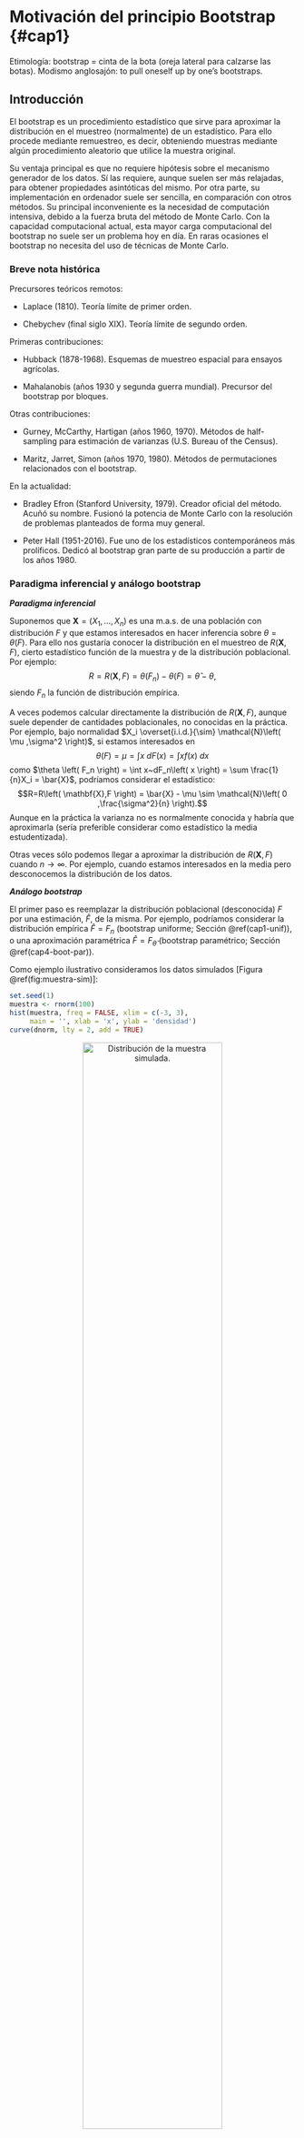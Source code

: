 # Motivación del principio Bootstrap  {#cap1}




Etimología: bootstrap = cinta de la bota (oreja lateral para calzarse
las botas). Modismo anglosajón: to pull oneself up by one’s bootstraps.


## Introducción

El bootstrap es un procedimiento estadístico que sirve para aproximar la
distribución en el muestreo (normalmente) de un estadístico. Para ello
procede mediante remuestreo, es decir, obteniendo muestras mediante
algún procedimiento aleatorio que utilice la muestra original.

Su ventaja principal es que no requiere hipótesis sobre el mecanismo
generador de los datos. Sí las requiere, aunque suelen ser más
relajadas, para obtener propiedades asintóticas del mismo. Por otra
parte, su implementación en ordenador suele ser sencilla, en comparación
con otros métodos. Su principal inconveniente es la necesidad de
computación intensiva, debido a la fuerza bruta del método de Monte
Carlo. Con la capacidad computacional actual, esta mayor carga
computacional del bootstrap no suele ser un problema hoy en día. En
raras ocasiones el bootstrap no necesita del uso de técnicas de Monte
Carlo.

### Breve nota histórica

Precursores teóricos remotos:

-   Laplace (1810). Teoría límite de primer orden.

-   Chebychev (final siglo XIX). Teoría límite de segundo orden.

Primeras contribuciones:

-   Hubback (1878-1968). Esquemas de muestreo espacial para ensayos
    agrícolas.

-   Mahalanobis (años 1930 y segunda guerra mundial). Precursor del
    bootstrap por bloques.

Otras contribuciones:

-   Gurney, McCarthy, Hartigan (años 1960, 1970). Métodos de
    half-sampling para estimación de varianzas (U.S. Bureau of the
    Census).

-   Maritz, Jarret, Simon (años 1970, 1980). Métodos de permutaciones
    relacionados con el bootstrap.

En la actualidad:

-   Bradley Efron (Stanford University, 1979). Creador oficial del
    método. Acuñó su nombre. Fusionó la potencia de Monte Carlo con la
    resolución de problemas planteados de forma muy general.

-   Peter Hall (1951-2016). Fue uno de los estadísticos contemporáneos
    más prolíficos. Dedicó al bootstrap gran parte de su producción a
    partir de los años 1980.

### Paradigma inferencial y análogo bootstrap

***Paradigma inferencial***

Suponemos que $\mathbf{X}=\left( X_1,\ldots ,X_n \right)$ es una m.a.s. 
de una población con distribución $F$ y que 
estamos interesados en hacer inferencia sobre $\theta =\theta \left(F \right)$.
Para ello nos gustaría conocer la distribución en el muestreo de
$R\left( \mathbf{X},F \right)$, cierto estadístico función
de la muestra y de la distribución poblacional.
Por ejemplo: 
$$R=R\left( \mathbf{X},F \right) =\theta \left( F_n \right) 
-\theta \left( F \right) = \hat \theta - \theta,$$
siendo $F_n$ la función de distribución empírica.

A veces podemos calcular directamente la distribución de $R\left( \mathbf{X},F \right)$, 
aunque suele depender de cantidades poblacionales, 
no conocidas en la práctica.
Por ejemplo, bajo normalidad $X_i \overset{i.i.d.}{\sim} 
\mathcal{N}\left( \mu ,\sigma^2 \right)$, si estamos interesados en 
$$\theta \left( F \right) =\mu =\int x~dF\left( x \right) =\int xf\left( x \right) ~dx$$
como $\theta \left( F_n \right) = \int x~dF_n\left( x \right) = 
\sum \frac{1}{n}X_i = \bar{X}$, podríamos considerar el estadístico:
$$R=R\left( \mathbf{X},F \right) = \bar{X} - \mu \sim \mathcal{N}\left( 0 ,\frac{\sigma^2}{n} \right).$$
Aunque en la práctica la varianza no es normalmente conocida y habría que aproximarla
(sería preferible considerar como estadístico la media estudentizada).


Otras veces sólo podemos llegar a aproximar la distribución de 
$R\left( \mathbf{X},F \right)$ cuando $n \rightarrow \infty$.
Por ejemplo, cuando estamos interesados en la media pero desconocemos la 
distribución de los datos.

***Análogo bootstrap***

El primer paso es reemplazar la distribución poblacional (desconocida) $F$ por una
estimación, $\hat{F}$, de la misma. Por ejemplo, podríamos considerar la
distribución empírica $\hat{F}=F_n$ (bootstrap uniforme; Sección \@ref(cap1-unif)), 
o una aproximación paramétrica $\hat{F}=F_{\hat \theta}$ (bootstrap paramétrico; Sección \@ref(cap4-boot-par)).

Como ejemplo ilustrativo consideramos los datos simulados [Figura \@ref(fig:muestra-sim)]:

```r
set.seed(1)
muestra <- rnorm(100)
hist(muestra, freq = FALSE, xlim = c(-3, 3),
     main = '', xlab = 'x', ylab = 'densidad')
curve(dnorm, lty = 2, add = TRUE)
```

<div class="figure" style="text-align: center">
<img src="01-intro_files/figure-html/muestra-sim-1.png" alt="Distribución de la muestra simulada." width="70%" />
<p class="caption">(\#fig:muestra-sim)Distribución de la muestra simulada.</p>
</div>
Como aproximación de la distribución poblacional, desconocida en la práctica,
siempre podemos considerar la distribución empírica 
(o una versión suavizada: bootstrap suavizado; Sección \@ref(cap4-boot-suav)). 
Alternativamente podríamos asumir un modelo paramétrico y estimar los parámetros a partir de la muestra [Figura \@ref(fig:muestra-sim-aprox)].

```r
# Distribución bootstrap uniforme
curve(ecdf(muestra)(x), xlim = c(-3, 3), ylab = "F(x)", type = "s")
# Distribución bootstrap paramétrico (asumiendo normalidad)
curve(pnorm(x, mean(muestra), sd(muestra)), lty = 2, add = TRUE)
# Distribución teórica
curve(pnorm, lty = 3, add = TRUE)
legend("bottomright", legend = c("Empírica", "Aprox. paramétrica", "Teórica"), lty = 1:3)
```

<div class="figure" style="text-align: center">
<img src="01-intro_files/figure-html/muestra-sim-aprox-1.png" alt="Distribución teórica de la muestra simulada y distintas aproximaciones." width="70%" />
<p class="caption">(\#fig:muestra-sim-aprox)Distribución teórica de la muestra simulada y distintas aproximaciones.</p>
</div>


A partir de la aproximación $\hat{F}$ podríamos generar, condicionalmente a la muestra observada, 
remuestras 
$$\mathbf{X}^{\ast}=\left( X_1^{\ast},\ldots ,X_n^{\ast} \right)$$ 
con distribución $X_i^{\ast} \sim \hat{F}$, que demoninaremos remuestras bootstrap.
Por lo que podemos hablar de la distribución en el remuestreo de 
$$R^{\ast}=R\left( \mathbf{X}^{\ast},\hat{F} \right),$$ 
llamada distribución bootstrap.

La idea original (Efron, 1979) es que la distribución
de $\hat{\theta}_{b}^{\ast }$ en torno a $\hat{\theta}$ aproxima la
distribución de $\hat{\theta}$ en torno a $\theta$. 
Por tanto se pretende aproximar la distribución en el muestreo de $R$ por la
distribución bootstrap de $R^{\ast}$. 

En raras ocasiones la distribución bootstrap de $R^{\ast}$ es
calculable directamente, pero siempre suele poder aproximarse por
Monte Carlo.

<!-- 
Selección del estadístico
Interesaría un estadístico pivotal
Bootstrap percentil
Bootstrap básico o natural
Boostrap estudentizado
-->

### Implementación en la práctica {#cap1-implementacion}

En el caso i.i.d., si empleamos como aproximación la distribución empírica $\hat{F}=F_n$,
la generación de las muestras bootstrap puede hacerse mediante remuestreo 
(manteniendo el tamaño muestral). Habría que simular una muestra de tamaño $n$ 
de una variable aleatoria discreta que toma los valores
$X_1,\ldots ,X_n$ todos ellos con probabilidad $\frac{1}{n}$:

* Para cada $i=1,\ldots, n$,
  $P^{\ast}\left( X_i^{\ast}=X_j \right) =
  \frac{1}{n}$, $j=1,\ldots ,n$.

Existen multitud de algoritmos para simular variables discretas, pero en
este caso de equiprobabilidad hay un procedimiento muy eficiente (método
de la transformación cuantil con búsqueda directa) que se reduce a
simular un número aleatorio $U$, con distribución $\mathcal{U}\left( 0,1 \right)$,
y hacer $X^{\ast}=X_{\left\lfloor nU\right\rfloor +1}$, donde $\left\lfloor x\right\rfloor$
representa la parte entera de $x$, es decir, el mayor número entero que
sea menor o igual que $x$. 
Empleando ese método, el procedimiento para generar la muestra bootstrap sería:

* Para cada $i=1,\ldots ,n$ 
  generar $U_i\sim \mathcal{U}\left( 0,1 \right)$ y
  hacer $X_i^{\ast}=X_{\left\lfloor nU_i\right\rfloor +1}$.
  

```r
set.seed(1)
n <- length(muestra)
u <- runif(n)
muestra_boot <- muestra[floor(n*u) + 1]
head(muestra_boot)
```

```
## [1] -0.1557955 -0.0593134 -1.0441346 -0.5425200  0.9189774  0.2670988
```


En `R` es recomendable^[De esta forma se evitan posibles problemas numéricos 
al emplear el método de la transformación cuantil cuando $n$ es extremadamente grande
(e.g. <https://stat.ethz.ch/pipermail/r-devel/2018-September/076817.html>).] 
emplear la función `sample` para generar muestras aleatorias con reemplazamiento 
del conjunto de datos original:

```r
muestra_boot <- sample(muestra, replace = TRUE)
head(muestra_boot)
```

```
## [1]  0.18879230 -0.41499456 -1.47075238 -0.47340064  0.02800216  0.78213630
```

En el caso multidimensional, cuando trabajamos con un conjunto de datos
con múltiples variables, 
podríamos emplear un procedimiento análogo, a partir de remuestras del
vector de índices. Por ejemplo:

```r
data(iris)
str(iris)
```

```
## 'data.frame':	150 obs. of  5 variables:
##  $ Sepal.Length: num  5.1 4.9 4.7 4.6 5 5.4 4.6 5 4.4 4.9 ...
##  $ Sepal.Width : num  3.5 3 3.2 3.1 3.6 3.9 3.4 3.4 2.9 3.1 ...
##  $ Petal.Length: num  1.4 1.4 1.3 1.5 1.4 1.7 1.4 1.5 1.4 1.5 ...
##  $ Petal.Width : num  0.2 0.2 0.2 0.2 0.2 0.4 0.3 0.2 0.2 0.1 ...
##  $ Species     : Factor w/ 3 levels "setosa","versicolor",..: 1 1 1 1 1 1 1 1 1 1 ...
```

```r
n <- nrow(iris)
# i_boot <- floor(n*runif(n)) + 1
# i_boot <- sample.int(n, replace = TRUE)
i_boot <- sample(n, replace = TRUE)
data_boot <- iris[i_boot, ]
str(data_boot)
```

```
## 'data.frame':	150 obs. of  5 variables:
##  $ Sepal.Length: num  5 5.2 6.7 5 5.2 6.7 5.4 5.1 4.4 7.3 ...
##  $ Sepal.Width : num  3.5 4.1 3 3.5 3.5 3 3 3.8 3 2.9 ...
##  $ Petal.Length: num  1.3 1.5 5 1.3 1.5 5 4.5 1.5 1.3 6.3 ...
##  $ Petal.Width : num  0.3 0.1 1.7 0.3 0.2 1.7 1.5 0.3 0.2 1.8 ...
##  $ Species     : Factor w/ 3 levels "setosa","versicolor",..: 1 1 2 1 1 2 2 1 1 3 ...
```

Esta forma de proceder es la que emplea por defecto el paquete `boot` que 
describiremos más adelante (Sección \@ref(cap1-pkgboot)).

\BeginKnitrBlock{example}\iffalse{-91-73-110-102-101-114-101-110-99-105-97-32-115-111-98-114-101-32-108-97-32-109-101-100-105-97-32-99-111-110-32-118-97-114-105-97-110-122-97-32-99-111-110-111-99-105-100-97-93-}\fi{}<div class="example"><span class="example" id="exm:media-dt-conocida"><strong>(\#exm:media-dt-conocida)  \iffalse (Inferencia sobre la media con varianza conocida) \fi{} </strong></span>
<br> \vspace{0.5cm}

Hemos observado 15 tiempos de vida de microorganismos: 
0.143, 0.182, 0.256, 0.260, 0.270, 0.437, 0.509, 
0.611, 0.712, 1.04, 1.09, 1.15, 1.46, 1.88, 2.08.
A partir de los cuales queremos 
obtener una estimación por intervalo de confianza de su vida media,
suponiendo que la desviación típica es conocida e igual a 0.6
(en el Capítulo \@ref(cap5) se tratará con más detalle la construcción de intervalos de confianza).</div>\EndKnitrBlock{example}

```r
muestra <- c(0.143, 0.182, 0.256, 0.26, 0.27, 0.437, 0.509, 
    0.611, 0.712, 1.04, 1.09, 1.15, 1.46, 1.88, 2.08)
sigma <- 0.6
summary(muestra)
```

```
##    Min. 1st Qu.  Median    Mean 3rd Qu.    Max. 
##  0.1430  0.2650  0.6110  0.8053  1.1200  2.0800
```

```r
sd(muestra)
```

```
## [1] 0.6237042
```

```r
hist(muestra)
rug(muestra)
```

<div class="figure" style="text-align: center">
<img src="01-intro_files/figure-html/microorganismos-1.png" alt="Distribución del tiempo de vida de microorganismos." width="70%" />
<p class="caption">(\#fig:microorganismos)Distribución del tiempo de vida de microorganismos.</p>
</div>


***Contexto clásico***

Suponemos que los datos $\mathbf{X}=\left( X_1,\ldots ,X_n \right)$ son una m.a.s. 
de una población con distribución $F$, con $\mu$ desconocida y $\sigma$ conocida,
y que estamos interesados en hacer inferencia sobre:
$$\theta \left( F \right) =\mu =\int x~dF\left( x \right)$$
Para ello, un estadístico adecuado para este caso es:
$$R=R\left( \mathbf{X},F \right) =\sqrt{n}\frac{\bar{X}-\mu }{\sigma},$$
con $\theta \left( F_n \right) =\int x~dF_n\left( x \right) = \bar{X}$.

Bajo normalidad $\left( X\sim \mathcal{N}\left( \mu ,\sigma^2 \right) \right)$,
$R\sim N\left( 0,1 \right)$. Si $F$ no es normal, tan sólo sabemos que,
bajo ciertas condiciones,
$R\overset{d}{\rightarrow }\mathcal{N}\left( 0, 1 \right)$.

A partir de esta última aproximación, se obtiene el intervalo de
confianza asintótico (de nivel $1-\alpha$) para la media $\mu$:
$$\hat{IC}_{1-\alpha}\left(  \mu\right)  = 
\left(  \overline{X}-z_{1-\alpha/2}\dfrac{\sigma}{\sqrt{n}},\ \overline{X} 
+ z_{1-\alpha/2}\dfrac{\sigma}{\sqrt{n}} \right).$$


```r
alfa <- 0.05
x_barra <- mean(muestra)
z <- qnorm(1 - alfa/2)
ic_inf <- x_barra - z*sigma/sqrt(n)
ic_sup <- x_barra + z*sigma/sqrt(n)
IC <- c(ic_inf, ic_sup)
IC
```

```
## [1] 0.7093151 0.9013516
```

***Contexto bootstrap*** 

Consideramos la función de distribución empírica $\hat{F}=F_n$
como aproximación de la distribución poblacional (bootstrap uniforme).
Para aproximar la distribución bootstrap del estadístico por Monte Carlo,
se generan $B=1000$ muestras bootstrap 
$\mathbf{X}^{\ast (b)}=\left( X_1^{\ast (b)},\ldots ,X_n^{\ast (b)} \right)$
de forma que 
$P^{\ast (b)}\left( X_i^{\ast}=X_j \right) =
\frac{1}{n}$, $j=1,\ldots ,n$, para $i=1,\ldots, n$ y $b=1,\ldots, B$.
A partir de las cuales se obtienen las $B$ réplicas bootstrap del estadístico:
$$R^{\ast (b)}=R\left( \mathbf{X}^{\ast (b)},\hat{F} \right) =\sqrt{n}\frac{
\bar{X}^{\ast  (b)}-\bar{X}}{\sigma }, \ b=1,\ldots, B, $$
con $\bar{X}^{\ast (b)} = \frac{1}{n}\sum X_i^{\ast (b)}$.


```r
set.seed(1)
B <- 1000
estadistico_boot <- numeric(B)
for (k in 1:B) {
    remuestra <- sample(muestra, n, replace = TRUE)
    x_barra_boot <- mean(remuestra)
    estadistico_boot[k] <- sqrt(n) * (x_barra_boot - x_barra)/sigma
}
```

Las características de interés de la distribución en el muestreo de $R$ 
se aproximan por las correspondientes de la distribución bootstrap de $R^{\ast}$.
En este caso nos interesa aproximar los puntos críticos $x_{\alpha /2}$ y
$x_{1-\alpha /2}$, tales que:
$$P\left( x_{\alpha /2} < R < x_{1-\alpha /2} \right) = 1-\alpha.$$
Para lo que podemos emplear los cuantiles muestrales^[
Se podrían considerar distintos estimadores del cuantil $x_{\alpha}$ 
(ver p.e. la ayuda de la función `quantile()`).
Si empleamos directamente la distribución empírica, el cuantil se 
correspondería con la observación ordenada en la posición $B \alpha$ 
(se suele hacer una interpolación lineal si este valor no es entero), 
lo que equivale a emplear la función `quantile()` de `R` con el parámetro 
`type = 1`. Esta función considera por defecto la posición 
$1 + (B - 1) \alpha$ (`type = 7`).
En el libro de Davison y Hinkley (1997), y en el paquete `boot`, se emplea $(B + 1) \alpha$ (equivalente a `type = 6`; lo que justifica que
consideren habitualmente 99, 199 ó 999 réplicas bootstrap).]:



```r
# Empleando la distribución empírica del estadístico bootstrap: 
estadistico_boot_ordenado <- sort(estadistico_boot)
indice_inf <- floor(B * alfa/2)
indice_sup <- floor(B * (1 - alfa/2))
pto_crit <- estadistico_boot_ordenado[c(indice_inf, indice_sup)]
# Empleando la función `quantile`:
# pto_crit <- quantile(estadistico_boot, c(alfa/2, 1 - alfa/2), type = 1)
pto_crit <- quantile(estadistico_boot, c(alfa/2, 1 - alfa/2))
pto_crit
```

```
##      2.5%     97.5% 
## -1.851858  1.873377
```
A partir de los cuales obtenemos la correspondiente estimación por IC
boostrap:
$$\hat{IC}^{boot}_{1-\alpha}\left(  \mu\right)  = 
\left(  \overline{X}-x_{1-\alpha/2}\dfrac{\sigma}{\sqrt{n}},\ \overline{X} 
- x_{\alpha/2}\dfrac{\sigma}{\sqrt{n}} \right).$$


```r
# Construcción del IC
ic_inf_boot <- x_barra - pto_crit[2] * sigma/sqrt(n)
ic_sup_boot <- x_barra - pto_crit[1] * sigma/sqrt(n)
IC_boot <- c(ic_inf_boot, ic_sup_boot)
names(IC_boot) <- paste0(100*c(alfa/2, 1-alfa/2), "%") # rev(names(IC_boot))
IC_boot
```

```
##      2.5%     97.5% 
## 0.7135570 0.8960555
```
Nótese que este intervalo de confianza no está centrado en la media,
al contrario que el obtenido con la aproximación tradicional.
Aunque en este caso no se observan grandes diferencias ya que 
la distribución bootstrap obtenida es muy similar a la aproximación normal
(ver Figura \@ref(fig:estad-boot)).


```r
hist(estadistico_boot, freq = FALSE)
lines(density(estadistico_boot))
abline(v = pto_crit)
curve(dnorm, lty = 2, add = TRUE)
abline(v = c(-z, z), lty = 2)
```

<div class="figure" style="text-align: center">
<img src="01-intro_files/figure-html/estad-boot-1.png" alt="Distribución del estadístico boostrap y aproximaciones de los cuantiles. Con línea discontinua se muestra la distribución normal asintótica." width="70%" />
<p class="caption">(\#fig:estad-boot)Distribución del estadístico boostrap y aproximaciones de los cuantiles. Con línea discontinua se muestra la distribución normal asintótica.</p>
</div>


## El Bootstrap uniforme {#cap1-unif}

Como ya se comentó anteriormente el bootstrap uniforme es aquel en el que
se reemplaza la distribución poblacional (desconocida) por la distribución
empírica:
$$F_n\left( x \right) =\frac{1}{n}\sum_{i=1}^{n}\mathbf{1}\left\{ X_i\leq x\right\}.$$

Es decir $\hat{F}=F_n$ y, por lo tanto,
$R^{\ast}=R\left( \mathbf{X}^{\ast},F_n \right)$. 

Conviene recordar algunas propiedades de la distribución empírica:
$$\begin{aligned}
nF_n\left( x \right) &= \sum_{i=1}^{n}\mathbf{1}\left\{ X_i\leq x\right\}
\sim \mathcal{B}\left( n,F\left( x \right) \right), \\
E\left( nF_n\left( x \right) \right) &= nF\left( x \right) \implies E\left(
F_n\left( x \right) \right) =F\left( x \right), \\
Var\left( nF_n\left( x \right) \right) &=  nF\left( x \right) \left(
1-F\left( x \right) \right) \\
&\implies  Var\left( F_n\left( x \right) \right) =\frac{F\left( x \right) \left( 1-F\left( x \right) \right)}{n}
\end{aligned}$$

Así pues, en este caso el algoritmo bootstrap uniforme (también llamado
bootstrap naïve) es el siguiente:

1. Para cada $i=1,\ldots ,n$ arrojar $X_i^{\ast}$ a partir de
$F_n$, es decir
$P^{\ast}\left( X_i^{\ast}=X_j \right) =\frac{1}{n}$, $j=1,\ldots
,n$

2. Obtener $\mathbf{X}^{\ast}=\left( X_1^{\ast},\ldots
,X_n^{\ast} \right)$

3. Calcular $R^{\ast}=R\left( \mathbf{X}^{\ast},F_n \right)$

Como veremos más adelante, a veces (muy poco frecuentemente) es posible
calcular exactamente la distribución bootstrap de $R^{\ast}$. Cuando
eso no es posible, esa distribución es fácilmente aproximable por Monte
Carlo, arrojando una gran cantidad, $B$, de réplicas de $R^{\ast}$. En
ese caso, el algoritmo se convierte en:

1. Para cada $i=1,\ldots ,n$ arrojar $X_i^{\ast}$ a partir de $F_n$

2. Obtener $\mathbf{X}^{\ast}=\left( X_1^{\ast},\ldots
,X_n^{\ast} \right)$

3. Calcular $R^{\ast}=R\left( \mathbf{X}^{\ast},F_n \right)$

4. Repetir $B$ veces los pasos 1-3 para obtener las réplicas bootstrap
$R^{\ast (1)}, \ldots, R^{\ast (B)}$

5. Utilizar esas réplicas bootstrap para aproximar la distribución en el
muestreo de $R$


### Ejemplos

\BeginKnitrBlock{example}\iffalse{-91-73-110-102-101-114-101-110-99-105-97-32-115-111-98-114-101-32-108-97-32-109-101-100-105-97-32-99-111-110-32-118-97-114-105-97-110-122-97-32-99-111-110-111-99-105-100-97-44-32-99-111-110-116-105-110-117-97-99-105-243-110-93-}\fi{}<div class="example"><span class="example" id="exm:media-dt-conocida-perturbando"><strong>(\#exm:media-dt-conocida-perturbando)  \iffalse (Inferencia sobre la media con varianza conocida, continuación) \fi{} </strong></span></div>\EndKnitrBlock{example}

En el Ejemplo \@ref(exm:media-dt-conocida) anteriormente visto de inferencia para la media con
varianza conocida, el algoritmo bootstrap (basado en Monte Carlo) para
aproximar la distribución en el muestreo de $R$ empleado fue:

1. Para cada $i=1,\ldots ,n$ arrojar $U_i\sim \mathcal{U}\left( 0,1 \right)$ y
hacer $X_i^{\ast}=X_{\left\lfloor nU_i\right\rfloor +1}$

2. Obtener $\bar{X}^{\ast}=\frac{1}{n}\sum X_i^{\ast}$

3. Calcular
$R^{\ast}=\sqrt{n}\frac{\bar{X}^{\ast}-\bar{X}}{
\sigma }$

4. Repetir $B$ veces los pasos 1-3 para obtener las réplicas bootstrap
$R^{\ast (1)}, \ldots, R^{\ast (B)}$

5. Aproximar la distribución en el muestreo de $R$ mediante la empírica
de $R^{\ast (1)}, \ldots, R^{\ast (B)}$

Como curiosidad podemos calcular la esperanza y la varianza de $R$ y la
esperanza y varianza bootstrap de $R^{\ast}$. Para $R$ tenemos:
$$\begin{aligned}
E\left( R \right) &=\sqrt{n}\frac{E\left( \bar{X} \right) -\mu }{\sigma }
=0, \\
Var\left( R \right) &=n\frac{Var\left( \bar{X} \right)}{\sigma^2}=n
\frac{\frac{1}{n}\sigma^2}{\sigma^2}=1.
\end{aligned}$$

Para calcular esos mismos momentos de $R^{\ast}$, resultará útil
obtener previamente la esperanza y varianza bootstrap de
$\bar{X}^{\ast}$:
$$\begin{aligned}
E^{\ast}\left( \bar{X}^{\ast} \right) &= \frac{1}{n}
\sum_{i=1}^{n}E^{\ast}\left( X_i^{\ast} \right) =\frac{1}{n}
\sum_{i=1}^{n}E^{\ast}\left( X_1^{\ast} \right) =E^{\ast}\left(
X_1^{\ast} \right) =\bar{X}, \\
Var^{\ast}\left( \bar{X}^{\ast} \right) &= \frac{1}{n^2}
\sum_{i=1}^{n}Var^{\ast}\left( X_i^{\ast} \right) =\frac{1}{n^2}
\sum_{i=1}^{n}Var^{\ast}\left( X_1^{\ast} \right) =\frac{1}{n}Var^{\ast
}\left( X_1^{\ast} \right) =\frac{S_n^2}{n},
\end{aligned}$$
ya que
$$\begin{aligned}
E^{\ast}\left( X_1^{\ast} \right) &= \sum_{j=1}^{n}X_jP^{\ast}\left(
X_1^{\ast}=X_j \right) =\sum_{j=1}^{n}\frac{1}{n}X_j=\bar{X}, \\
Var^{\ast}\left( X_1^{\ast} \right) &= E^{\ast}\left( X_1^{\ast
2} \right) -\left[ E^{\ast}\left( X_1^{\ast} \right) \right]
^2=\sum_{j=1}^{n}X_j^2P^{\ast}\left( X_1^{\ast}=X_j \right) -\bar{X}
^2 \\
&= \frac{1}{n}\sum_{j=1}^{n}X_j^2-\bar{X}^2=\frac{1}{n}
\sum_{j=1}^{n}\left( X_j-\bar{X} \right)^2=S_n^2
\end{aligned}$$

Así pues, la esperanza y la varianza bootstrap de $R^{\ast}$
resultan:
$$\begin{aligned}
E^{\ast}\left( R^{\ast} \right) &= \sqrt{n}\frac{E^{\ast}\left( \bar{X}^{\ast} \right) -\bar{X}}{\sigma }=0, \\
Var^{\ast}\left( R^{\ast} \right) &= n\frac{Var^{\ast}\left( \bar{X}^{\ast} \right)}{\sigma^2}=n\frac{\frac{1}{n}S_n^2}{\sigma^2}=
\frac{S_n^2}{\sigma^2}.
\end{aligned}$$

Es curioso observar que la esperanza de $R$ y la esperanza bootstrap de
$R^{\ast}$ coinciden (son ambas cero), pero no ocurre lo mismo con sus
varianzas: la de $R$ es $1$ y la varianza bootstrap de $R^{\ast}$ es
$S_n^2/\sigma^2$, que, aunque tiende a $1$ (en probabilidad o de
forma casi segura, bajo las condiciones adecuadas) cuando $n\rightarrow
\infty$, no es igual a $1$. Eso nos lleva a intuir que el método de
remuestreo bootstrap propuesto quizá podría modificarse ligeramente para
que imitase exactamente al caso no bootstrap también en la varianza.
Puede comprobarse que eso se consigue remuestreando $X^{\ast}$ de la
distribución empírica de la muestra modificada: 
$\left( \tilde{X}_1,\ldots ,\tilde{X}_n \right)$, siendo
$$\tilde{X}_i=\bar{X}+\frac{\sigma }{S_n}\left( X_i-\bar{X}
 \right) \text{, }i=1,\ldots ,n.$$

Efectivamente, bajo ese nuevo remuestreo, se tiene 
$$\begin{aligned}
E^{\ast}\left( \bar{X}^{\ast} \right) &= E^{\ast}\left( X_1^{\ast
} \right) =\overline{\tilde{X}}=\frac{1}{n}\sum_{i=1}^{n}\left[ \bar{X}+
\frac{\sigma }{S_n}\left( X_i-\bar{X} \right) \right] \\
&= \bar{X}+\frac{1}{n}\frac{\sigma }{S_n}\sum_{i=1}^{n}\left( X_i-
\bar{X} \right) =\bar{X}, \\
Var^{\ast}\left( \bar{X}^{\ast} \right) &= \frac{1}{n}Var^{\ast
}\left( X_1^{\ast} \right) =\frac{\sigma^2}{n},
\end{aligned}$$
ya que
$$\begin{aligned}
Var^{\ast}\left( X_1^{\ast} \right) &= E^{\ast}\left( X_1^{\ast
2} \right) -\left[ E^{\ast}\left( X_1^{\ast} \right) \right]
^2=\sum_{j=1}^{n}\tilde{X}_j^2P^{\ast}\left( X_1^{\ast}=\tilde{X}
_j \right) -\overline{\tilde{X}}^2 \\
&= \frac{1}{n}\sum_{j=1}^{n}\tilde{X}_j^2-\overline{\tilde{X}}^2=\frac{
1}{n}\sum_{j=1}^{n}\left( \tilde{X}_j-\overline{\tilde{X}} \right)^2=
\frac{1}{n}\sum_{j=1}^{n}\left[ \frac{\sigma }{S_n}\left( X_j-\bar{X} \right) \right]^2 \\
&= \frac{\sigma^2}{S_n^2}\frac{1}{n}\sum_{j=1}^{n}\left( X_i-
\bar{X} \right)^2=\frac{\sigma^2}{S_n^2}S_n^2=\sigma^2.
\end{aligned}$$
Como consecuencia 
$$\begin{aligned}
E^{\ast}\left( R^{\ast} \right) &= \sqrt{n}\frac{E^{\ast}\left( 
\bar{X}^{\ast} \right) -\bar{X}}{\sigma }=0, \\
Var^{\ast}\left( R^{\ast} \right) &= n\frac{Var^{\ast}\left( 
\bar{X}^{\ast} \right)}{\sigma^2}=n\frac{\frac{\sigma^2}{n}}{\sigma^2}
=1.
\end{aligned}$$

Esto es muy coherente con lo que nos diría la intuición pues, si la
varianza poblacional, $\sigma^2$, es conocida (ese es el motivo de
que podamos usarla directamente en la definición del estadístico $R$),
el plan de remuestreo bootstrap también ha de conocer $\sigma^2$, es
decir ha de diseñarse de modo que la distribución bootstrap de
$X^{\ast}$ tenga también varianza bootstrap $\sigma^2$. Eso ocurre
con el remuestreo uniforme de la muestra transformada
$\left( \tilde{X}_1,\ldots ,\tilde{X}_n \right)$, pero no ocurre con
el remuestreo naïve (a partir de la distribución empírica de la muestra
original). Esto da pie a una de las consideraciones más importantes a la
hora de diseñar un buen método de remuestreo bootstrap: ha de procurarse
que **el bootstrap imite todas las condiciones que cumple la población
original**.

El código para realizar remuestreo bootstrap uniforme sobre la empírica de la
muestra perturbando es análogo:

```r
# Remuestreo
B <- 1000
estadistico_boot <- numeric(B)
coeficiente <- sigma/sd(muestra)
muestra_perturbada <- x_barra + coeficiente * (muestra - x_barra)
for (k in 1:B) {
  remuestra <- sample(muestra_perturbada, n, replace = TRUE)
  x_barra_boot <- mean(remuestra)
  estadistico_boot[k] <- sqrt(n) * (x_barra_boot - x_barra)/sigma
}

# Aproximación bootstrap de los ptos críticos
pto_crit <- quantile(estadistico_boot, c(alfa/2, 1 - alfa/2))
# Construcción del IC
ic_inf_boot <- x_barra - pto_crit[2] * sigma/sqrt(n)
ic_sup_boot <- x_barra - pto_crit[1] * sigma/sqrt(n)
IC_boot <- c(ic_inf_boot, ic_sup_boot)
names(IC_boot) <- paste0(100*c(alfa/2, 1-alfa/2), "%")
IC_boot
```

```
##      2.5%     97.5% 
## 0.7132745 0.8953890
```



\BeginKnitrBlock{example}\iffalse{-91-73-110-102-101-114-101-110-99-105-97-32-115-111-98-114-101-32-108-97-32-109-101-100-105-97-110-97-93-}\fi{}<div class="example"><span class="example" id="exm:mediana"><strong>(\#exm:mediana)  \iffalse (Inferencia sobre la mediana) \fi{} </strong></span><br> \vspace{0.5cm}

Continuando con el ejemplo de los tiempos de vida de microorganismos,
supongamos que queremos obtener una estimación por intervalo de confianza 
de su vida mediana a partir de los 15 valores observados.</div>\EndKnitrBlock{example}

Consideramos la mediana poblacional como parámetro de interés:
$$\theta = \theta \left( F \right) = F^{-1}\left( \frac{1}{2} \right) 
= \inf \left\{ x\in \mathbb{R} : F\left( x \right) \geq \frac{1}{2}\right\}.$$
Dada una muestra $\mathbf{X}=\left( X_1,\ldots ,X_n \right) \sim
F$, $\theta$ puede estimarse mediante la mediana muestral
$$\begin{aligned}
\hat{\theta} &= \theta \left( F_n \right) =F_n^{-1}\left( \frac{1}{2} \right) 
=\inf \left\{ x\in \mathbb{R} : F_n\left( x \right) \geq \frac{1}{2}
\right\} \\
&= \left\{ 
\begin{array}{ll}
X_{(m)} & \text{si } n=2m-1 \text{ es impar} \\ 
\frac{X_{(m)}+X_{\left( m+1 \right)}}{2} & \text{si } n=2m \text{ es par}
\end{array}
\right.
\end{aligned}$$
siendo $X_{(1)},\ldots ,X_{(n)}$ los estadísticos ordenados.

El estadístico interesante para realizar inferencia en este contexto es
$R=\sqrt{n}\left( \hat{\theta}-\theta \right)$. Si la población de
partida es continua, puede demostrarse que su distribución asintótica
(i.e., cuando $n \rightarrow \infty$) viene dada por
$$R=\sqrt{n}\left( \hat{\theta}-\theta \right) \overset{d}{\rightarrow }
\mathcal{N}\left( 0,\frac{1}{f\left( \theta \right)^2} \right),$$donde $f$ es
la función de densidad de la población. Como consecuencia, la
utilización de esta distribución límite, 
$\mathcal{N}\left( 0, 1/f\left( \theta \right)^2 \right)$, para realizar
inferencia sobre la mediana, además de comportar una aproximación de la
distribución en el muestreo real, no puede utilizarse directamente
porque la densidad (desconocida) aparece en la expresión de la varianza
asintótica. Para ser utilizable en la práctica deberíamos estimar $f$,
lo cual es un problema añadido.

Esta es pues una situación muy natural en la que usar un método
bootstrap para aproximar la distribución de $R$. Consideremos como
estimador de $F$ la distribución empírica, $F_n$, y procedamos según
un bootstrap uniforme (supongamos $n=2m-1$, impar, por simplicidad):

1. Para cada $i=1,\ldots ,n$ arrojar $U_i\sim \mathcal{U}\left( 0,1 \right)$ y
hacer $X_i^{\ast}=X_{\left\lfloor nU_i\right\rfloor +1}$

2. Obtener $X_{(1)}^{\ast},\ldots ,X_{(n)}^{\ast}$ 
los estadísticos ordenados de la remuestra bootstrap y quedarse con
el que ocupa lugar central:
$\hat{\theta}^{\ast}=\theta \left( F_n^{\ast} \right) =X_{(m)}^{\ast}$

3. Calcular
$R^{\ast}=\sqrt{n}\left( X_{(m)}^{\ast}-X_{\left(m \right)} \right)$

4. Repetir $B$ veces los pasos 1-3 para obtener las réplicas bootstrap
$R^{\ast (1)}, \ldots, R^{\ast (B)}$

5. Aproximar la distribución en el muestreo de $R$ mediante la empírica
de $R^{\ast (1)}, \ldots, R^{\ast (B)}$

El código implementando este algoritmo sería muy similar al de los casos anteriores:

```r
x_mediana<- median(muestra)

# Remuestreo
B <- 1000
estadistico_boot <- numeric(B)
coeficiente <- sigma/sd(muestra)
for (k in 1:B) {
  remuestra <- sample(muestra, n, replace = TRUE)
  x_mediana_boot <- median(remuestra)
  estadistico_boot[k] <- sqrt(n) * (x_mediana_boot - x_mediana)
}

# Aproximación bootstrap de los ptos críticos
pto_crit <- quantile(estadistico_boot, c(alfa/2, 1 - alfa/2))
# Construcción del IC
ic_inf_boot <- x_mediana - pto_crit[2]/sqrt(n)
ic_sup_boot <- x_mediana - pto_crit[1]/sqrt(n)
IC_boot <- c(ic_inf_boot, ic_sup_boot)
names(IC_boot) <- paste0(100*c(alfa/2, 1-alfa/2), "%")
IC_boot
```

```
##  2.5% 97.5% 
## 0.510 0.713
```

Sin embargo, como veremos más adelante, este caso de inferencia de la
mediana es uno de los pocos casos en los que la distribución bootstrap
se puede calcular de forma exacta, siendo dicha expresión utilizable en
la práctica.

## Cálculo de la distribución Bootstrap: exacta y aproximada 

### Distribución bootstrap exacta

En principio siempre es posible calcular la distribución en el
remuestreo del estadístico bootstrap de forma exacta. Al menos para el
bootstrap uniforme, que es el más habitual. El motivo es que la
distribución de probabilidad de la que se remuestrea en el universo
bootstrap es discreta y con un número finito de valores: $X_1,\ldots
,X_n$. Así pues, cada observación bootstrap, $X_i^{\ast}$, ha de
tomar necesariamente alguno de esos $n$ valores y, por tanto, el número
de posibles remuestras, $\mathbf{X}^{\ast}=\left( X_1^{\ast
},\ldots ,X_n^{\ast} \right)$, obtenibles mediante el bootstrap
uniforme es finito, concretamente $n^{n}$. Aún siendo finito, este
número es gigantescamente grande incluso para tamaños muestrales
pequeños (salvo casos extremos del tipo $n=2,\ldots ,9$). Por ejemplo,
para $n=10$, tenemos $10^{10}$ (diez mil millones de) posibles
remuestras bootstrap y para $n=20$, tendríamos
$20^{20}\simeq 10.4857\cdot 10^{25}$ (algo más de cien
cuatrillones). Incluso para estos tamaños muestrales el problema de
cálculo de la distribución bootstrap exacta de
$\mathbf{X}^{\ast}$ es inabordable.

### Vectores de remuestreo

Una forma alternativa de representar las posibles remuestras bootstrap
es mediante los llamados vectores de remuestreo. Son utilizables en el
caso de que el estadístico de interés sea funcional, es decir, cuando
$R$ depende de la muestra sólo a través de la distribución empírica o,
lo que es lo mismo, el valor de $R$ no cambia cuando realizamos una
permutación arbitraria sobre los elementos de la muestra (los cambiamos
de orden). Consideremos la remuestra bootstrap
$\mathbf{X}^{\ast}
=\left( X_1^{\ast},\ldots ,X_n^{\ast} \right)$ y denotemos por
$$N_j=\#\left\{ i\in \left\{ 1,\ldots ,n\right\} : 
X_i^{\ast}=X_j\right\}.$$
Obviamente, si el orden en el que se han obtenido los
elementos de la muestra no es importante, entonces el vector 
$\mathbf{N}=\left( N_1,\ldots ,N_n \right)$ contiene la misma
información que la remuestra bootstrap $\mathbf{X}^{\ast}$.
Esencialmente lo que hace el vector $\mathbf{N}$ es contabilizar
cuantas veces se repite cada elemento de la muestra original en la
remuestra bootstrap. Con esta notación, el vector de remuestreo
bootstrap, 
$\mathbf{P}^{\ast}=\left( P_1^{\ast},\ldots ,P_n^{\ast} \right)$, 
se define como $P_i^{\ast}=\frac{N_i}{n}$, $i=1,\ldots ,n$.

La distribución en el remuestreo de $\mathbf{N}$, bajo el
bootstrap uniforme, es multinomial: $\mathbf{N}\sim \mathcal{M}_n\left(
n,\left( \frac{1}{n},\ldots ,\frac{1}{n} \right) \right)$. Así que su
masa de probabilidad, y por tanto la de $\mathbf{P}^{\ast}$, es
fácilmente calculable:
$$\begin{aligned}
P\left( N_1=m_1,\ldots ,N_n=m_n \right) &= \frac{n!}{m_1!\cdots
m_n!}\left( \frac{1}{n} \right)^{m_1}\cdots \left( \frac{1}{n} \right)
^{m_n} \\
&= \frac{n!}{m_1!\cdots m_n!n^{n}}\text{, } \\
\end{aligned}$$
para $m_1,\ldots ,m_n$ enteros con $\sum_{i=1}^{n}m_i = n$,
donde el número de átomos de probabilidad de $\mathbf{N}$ es ahora
$\binom{n+n-1}{n}=\binom{2n-1}{n}$. 

En general $\binom{2n-1}{n}<n^{n}$,
pues el hecho de que no importe el orden de las componentes de las
remuestras bootstrap provoca un menor número de átomos de probabilidad.
Aún así dicho cardinal es prohibitivamente grande incluso para tamaños
muestrales pequeños: para $n=10$, resultaría abordable pues
$\binom{19}{10}= 92\,378$, pero para $n=20$ tendríamos
$\binom{39}{20}= 68\, 923\,264\,410$. De toda esa
enorme cantidad de átomos, el de más grande probabilidad resulta tener
una probabilidad de $\frac{n!}{n^{n}}$, que es insignificantemente
pequeña para tamaños pequeños como $n=20$, con
$\frac{20!}{20^{20}}\sim 2.\, 320\,2\times 10^{-8}$. De todas
formas, existen raras ocasiones en las que el número de átomos de
probabilidad de $R^{\ast}$ resulta ser mucho menor que el de
$\mathbf{P}^{\ast}$.

Para tamaños muestrales realmente pequeños es posible encontrar todos
los átomos de probabilidad de la distribución bootstrap. Un ejemplo es
la media muestral con, por ejemplo, $n=3$.


\BeginKnitrBlock{example}\iffalse{-91-77-101-100-105-97-32-109-117-101-115-116-114-97-108-32-112-97-114-97-32-117-110-97-32-109-117-101-115-116-114-97-32-100-101-32-116-97-109-97-241-111-32-51-93-}\fi{}<div class="example"><span class="example" id="exm:media3"><strong>(\#exm:media3)  \iffalse (Media muestral para una muestra de tamaño 3) \fi{} </strong></span><br> \vspace{0.5cm}

Consideremos una muestra aleatoria simple de tamaño $n=3$ de una
población con distribución $F$ y tomemos como parámetro de interés la
media poblacional
$\theta \left( F \right) =\mu =\int xdF\left( x \right)$. 
Tomemos como estadístico de interés 
$R=R\left( \mathbf{X},F \right) =\bar{X}$. 
El análogo bootstrap de esta estadístico es
$R^{\ast}=R\left( \mathbf{X}^{\ast},F_n \right) =\bar{X}^{\ast}$, 
cuya distribución en el remuestreo se puede calcular de forma exacta 
debido al reducido número de átomos de probabilidad que tiene. 
Esta es una distribución discreta con 10 posibles valores, cuyo
valor más probable es precisamente $\bar{X}$ que tiene una
probabilidad bootstrap de $\frac{2}{9}$, como puede verse en la
siguiente tabla.

| $\mathbf{X}^{\ast}$ (salvo permutaciones)  |    $\mathbf{N}$ = $\left( m_1,m_2,m_3 \right)$  |    $\mathbf{P}^{\ast}$ = $\left(p_1,p_2,p_3 \right)$   |    $\frac{3!}{m_1!m_2!m_3!3^{3}}$   |   $\bar{X}^{\ast}$ | 
| -----------------------------  | -------------------------- | -------------------------- | --------------------------- | ----------------------------- |
| $\left( X_1,X_1,X_1 \right)$   |    $\left( 3,0,0 \right)$   |    $\left(1,0,0 \right)$   |    $\frac{1}{27}$   |    $X_1$    | 
| $\left( X_2,X_2,X_2 \right)$   |    $\left( 0,3,0 \right)$   |    $\left(0,1,0 \right)$   |    $\frac{1}{27}$   |    $X_2$    | 
| $\left( X_3,X_3,X_3 \right)$   |    $\left( 0,0,3 \right)$   |    $\left(0,0,1 \right)$   |    $\frac{1}{27}$   |    $X_3$    | 
| $\left( X_1,X_1,X_2 \right)$   |    $\left( 2,1,0 \right)$   |    $\left( \frac{2}{3},\frac{1}{3},0 \right)$   |    $\frac{1}{9}$   |    $\frac{2X_1+X_2}{3}$    | 
| $\left( X_1,X_1,X_3 \right)$   |    $\left( 2,0,1 \right)$   |    $\left( \frac{2}{3},0,\frac{1}{3} \right)$   |    $\frac{1}{9}$   |    $\frac{2X_1+X_3}{3}$    | 
| $\left( X_1,X_2,X_2 \right)$   |    $\left( 1,2,0 \right)$   |    $\left( \frac{1}{3},\frac{2}{3},0 \right)$   |    $\frac{1}{9}$   |    $\frac{X_1+2X_2}{3}$    | 
| $\left( X_2,X_2,X_3 \right)$   |    $\left( 0,2,1 \right)$   |    $\left( 0,\frac{2}{3},\frac{1}{3} \right)$   |    $\frac{1}{9}$   |    $\frac{2X_2+X_3}{3}$    | 
| $\left( X_1,X_3,X_3 \right)$   |    $\left( 1,0,2 \right)$   |    $\left( \frac{1}{3},0,\frac{2}{3} \right)$   |    $\frac{1}{9}$   |    $\frac{X_1+2X_3}{3}$    | 
| $\left( X_2,X_3,X_3 \right)$   |    $\left( 0,1,2 \right)$   |    $\left( 0,\frac{1}{3},\frac{2}{3} \right)$   |    $\frac{1}{9}$   |    $\frac{X_2+2X_3}{3}$    | 
| $\left( X_1,X_2,X_3 \right)$   |    $\left( 1,1,1 \right)$   |    $\left( \frac{1}{3},\frac{1}{3},\frac{1}{3} \right)$   |    $\frac{2}{9}$   |    $\frac{X_1+X_2+X_3}{3}$    | 
</div>\EndKnitrBlock{example}

En algunas ocasiones es factible encontrar expresiones cerradas
para la distribución de $R^{\ast}$, más allá de las obvias que
consisten en enumerar el ingente número de átomos de probabilidad de
$\mathbf{P}^{\ast}$:
$$P^{\ast}\left( R^{\ast}=R\left( \left( m_1,\ldots ,m_n \right)
,F_n \right) \right)$$ 
Veamos un ejemplo.

### Inferencia sobre la mediana

En el caso de la mediana, consideremos, por simplicidad el caso de
tamaño muestral impar, $n=2m-1$. Supongamos también que no hay empates
en los valores de la muestra (si los hubiese las expresiones serían más
farragosas pero también calculables). La versión bootstrap del
estadístico sobre el cual pivota la inferencia es $R^{\ast}=X_{\left(
m \right)}^{\ast}-X_{(m)}$. Su distribución bootstrap
podría calcularse si se obtuviese la de $X_{(m)}^{\ast}$.
Pero ésta es factible de calcular por los pocos posibles valores que
puede tomar el estadístico $X_{(m)}^{\ast}$ (tan sólo los
valores de la muestra original) y por la sencillez del bootstrap
uniforme.
Veámoslo:
$$P^{\ast}\left( X_{(m)}^{\ast}>X_{(j)} \right)
=P^{\ast}\left( \#\left\{ X_i^{\ast}\leq X_{(j)}\right\}
\leq m-1 \right),$$
pero 
$$\#\left\{ X_i^{\ast}\leq X_{(j)}\right\} \sim \mathcal{B}\left(
n,\frac{j}{n} \right),$$
con lo cual
$$P^{\ast}\left( X_{(m)}^{\ast}>X_{(j)} \right)
=\sum_{k=0}^{m-1}\binom{n}{k}\left( \frac{j}{n} \right)^{k}
\left( \frac{n-j}{n} \right)^{n-k}$$
y, por lo tanto, si $j\geq 2$, 
$$\begin{aligned}
P^{\ast}\left( X_{(m)}^{\ast}=X_{(j)} \right)
=&\ P^{\ast}\left( X_{(m)}^{\ast}>X_{\left( j-1 \right)} \right)
-P^{\ast}\left( X_{(m)}^{\ast}>X_{(j)} \right) \\
=&\ \sum_{k=0}^{m-1}\binom{n}{k}\left( \frac{j-1}{n} \right)^{k}\left( \frac{
n-j+1}{n} \right)^{n-k} \\
&-\sum_{k=0}^{m-1}\binom{n}{k}\left( \frac{j}{n} \right)^{k}\left( \frac{n-j}{
n} \right)^{n-k} \\
=&\ \sum_{k=0}^{m-1}\binom{n}{k}\left[ \left( \frac{j-1}{n} \right)^{k}\left( 
\frac{n-j+1}{n} \right)^{n-k}-\left( \frac{j}{n} \right)^{k}\left( \frac{n-j
}{n} \right)^{n-k}\right] .
\end{aligned}$$

Cuando $j=1$, entonces 
$$\begin{aligned}
P^{\ast}\left( X_{(m)}^{\ast} = X_{(1)} \right)
&= 1-P^{\ast}\left( X_{(m)}^{\ast}>X_{(1)} \right) \\
&=  1-\sum_{k=0}^{m-1}\binom{n}{k}\left( \frac{1}{n} \right)^{k}
\left( \frac{n-1}{n} \right)^{n-k}.
\end{aligned}$$

<!-- 
Se podría comparar la distribución exacta 
con la aproximación por Monte carlo 
-->

### Distribución Bootstrap aproximada por Monte Carlo

Como ya se comentó anteriormente, 
al conocer el mecanismo que genera los datos en el bootstrap,
siempre se podrá simular dicho mecanismo mediante el método de Monte
Carlo. Por lo que el algoritmo general para la aproximación de Monte Carlo del
bootstrap uniforme es:

1. Para cada $i=1,\ldots ,n$ arrojar $X_i^{\ast}$ a partir de $F_n$

2. Obtener $\mathbf{X}^{\ast}=\left( X_1^{\ast},\ldots
,X_n^{\ast} \right)$

3. Calcular $R^{\ast}=R\left( \mathbf{X}^{\ast},F_n \right)$

4. Repetir $B$ veces los pasos 1-3 para obtener las réplicas bootstrap
$R^{\ast (1)}$, $\ldots$, $R^{\ast (B)}$

5. Utilizar esas réplicas bootstrap para aproximar la distribución en el
muestreo de $R$

Como se mostró en la Sección \@ref(cap1-implementacion), el paso 1 se puede llevar a cabo simulando una distribución uniforme discreta
mediante el método de la transformación cuantil:

1. Para cada $i=1,\ldots ,n$ arrojar $U_i\sim \mathcal{U}\left( 0,1 \right)$ y
hacer $X_i^{\ast}=X_{\left\lfloor nU_i\right\rfloor +1}$

Aunque en `R` se recomienda emplear la función `sample`.

\BeginKnitrBlock{example}\iffalse{-91-73-110-102-101-114-101-110-99-105-97-32-115-111-98-114-101-32-108-97-32-109-101-100-105-97-32-99-111-110-32-118-97-114-105-97-110-122-97-32-100-101-115-99-111-110-111-99-105-100-97-93-}\fi{}<div class="example"><span class="example" id="exm:media-dt-desconocida"><strong>(\#exm:media-dt-desconocida)  \iffalse (Inferencia sobre la media con varianza desconocida) \fi{} </strong></span><br> \vspace{0.5cm}

Continuando con el ejemplo de los tiempos de vida de microorganismos,
supongamos que queremos obtener una estimación por intervalo de confianza 
de su vida media a partir de los 15 valores observados pero en la
situación mucho más realista de que la varianza sea desconocida.</div>\EndKnitrBlock{example}

Tenemos pues
$\mathbf{X}=\left( X_1,\ldots ,X_n \right) \sim F\,$, con
$\mu$ y $\sigma$ desconocidas

El parámetro de interés es
$$\theta \left( F \right) =\mu =\int x~dF\left( x \right)$$
que se estima mediante
$$\theta \left( F_n \right) =\int x~dF_n\left( x \right) =\bar{X}.$$
Así pues, el estadístico en el que basar la inferencia es
$$R=R\left( \mathbf{X},F \right) =\sqrt{n}\frac{\bar{X}-\mu }{S_{n-1}},$$
donde $S_{n-1}^2$ es la cuasivarianza muestral:
$$S_{n-1}^2=\frac{1}{n-1}\sum_{j=1}^{n}\left( X_j-\bar{X} \right)^2.$$

Bajo normalidad $\left( X\sim \mathcal{N}\left( \mu ,\sigma^2 \right) \right)$,
se sabe que $R\sim t_{n-1}$ y, en particular,
$R\overset{d}{\rightarrow } \mathcal{N}\left( 0,1 \right)$ cuando $n\rightarrow \infty$. 
Si $F$ no es normal entonces la distribución de $R$ ya no es una $t_{n-1}$, 
pero también es cierto que, bajo ciertas condiciones,
$R\overset{d}{\rightarrow}\mathcal{N}\left(0,1 \right)$.

En el contexto bootstrap elegimos $\hat{F}=F_n\,$, con lo cual se
trata de un bootstrap naïve o uniforme. El análogo bootstrap del
estadístico $R$ será
$$R^{\ast}=R\left( \mathbf{X}^{\ast},F_n \right) =\sqrt{n}\frac{
\bar{X}^{\ast}-\bar{X}}{S_{n-1}^{\ast}},$$
siendo
$$\begin{aligned}
\bar{X}^{\ast} &= \frac{1}{n}\sum_{i=1}^{n}X_i^{\ast}, \\
S_{n-1}^{\ast 2} &= \frac{1}{n-1}\sum_{i=1}^{n}\left( X_i^{\ast}-
\bar{X}^{\ast} \right)^2.
\end{aligned}$$

El algoritmo bootstrap (aproximado por Monte Carlo) procedería así:

1. Para cada $i=1,\ldots ,n$ arrojar $U_i\sim \mathcal{U}\left( 0,1 \right)$ y
hacer $X_i^{\ast}=X_{\left\lfloor nU_i\right\rfloor +1}$

2. Obtener $\bar{X}^{\ast}$ y $S_{n-1}^{\ast 2}$

3. Calcular
$R^{\ast}=\sqrt{n}\frac{\bar{X}^{\ast}-\bar{X}}{
S_{n-1}^{\ast}}$

4. Repetir $B$ veces los pasos 1-3 para obtener las réplicas bootstrap
$R^{\ast (1)}, \ldots, R^{\ast (B)}$

5. Aproximar la distribución en el muestreo de $R$ mediante la
distribución empírica de $R^{\ast (1)}, \ldots, R^{\ast (B)}$

El código para implementar este método es similar al del caso de varianza conocida
del Ejemplo \@ref(exm:media-dt-conocida):

```r
muestra <- c(0.143, 0.182, 0.256, 0.26, 0.27, 0.437, 0.509, 
             0.611, 0.712, 1.04, 1.09, 1.15, 1.46, 1.88, 2.08)
n <- length(muestra)
alfa <- 0.05
x_barra <- mean(muestra)
cuasi_dt <- sd(muestra)

# Remuestreo
set.seed(1)
B <- 1000
remuestra <- numeric(n)
estadistico_boot <- numeric(B)
for (k in 1:B) {
  remuestra <- sample(muestra, n, replace = TRUE)
  x_barra_boot <- mean(remuestra)
  cuasi_dt_boot <- sd(remuestra)
  estadistico_boot[k] <- sqrt(n) * (x_barra_boot - x_barra)/cuasi_dt_boot
}

# Aproximación bootstrap de los ptos críticos
pto_crit <- quantile(estadistico_boot, c(alfa/2, 1 - alfa/2))

# Construcción del IC
ic_inf_boot <- x_barra - pto_crit[2] * cuasi_dt/sqrt(n)
ic_sup_boot <- x_barra - pto_crit[1] * cuasi_dt/sqrt(n)
IC_boot <- c(ic_inf_boot, ic_sup_boot)
names(IC_boot) <- paste0(100*c(alfa/2, 1-alfa/2), "%")
IC_boot
```

```
##      2.5%     97.5% 
## 0.4940304 1.2260180
```

Este procedimiento para la construcción de intervalos de confianza
se denomina *método percentil-t* y se tratará en la Sección \@ref(cap5-perc-t).

### Elección del número de réplicas Monte Carlo

Normalmente el valor de $B$ se toma del orden de varias centenas o
incluso millares. En los casos en los que el bootstrap se utiliza para
estimar el sesgo o la varianza de un estimador, bastará tomar un número,
$B$, de réplicas bootstrap del orden de $B = 100, 200, 500$. Sin embargo,
cuando se trata de utilizar el bootstrap para realizar contrastes de
hipótesis o construir intervalos de confianza son necesarios valores
mayores, del tipo $B = 500, 1000, 2000, 5000$.

<!-- 
considerar distintos estadísticos: 
media, error estándar y cuantiles
-->

Evidentemente, la función de distribución del estadístico de interés,
$\psi \left( u \right) =P\left( R\leq u \right)$, se estimaría mediante
la distribución empírica de las $B$ realizaciones de la aproximación de
Monte Carlo, 
$$\hat{\psi}_{B}\left( u \right) =
\frac{1}{B}\sum_{i=1}^{B}\mathbf{1}\left\{ R^{\ast (i)}\leq u\right\},$$
de la verdadera distribución bootstrap exacta: 
$\hat{\psi}\left(u \right) =P^{\ast}\left( R^{\ast}\leq u \right)$. 
El error de MonteCarlo de $\hat{\psi}_{B}\left( u \right)$ con respecto 
a $\hat{\psi}\left( u \right)$ viene dado por su varianza Monte Carlo, 
pues su sesgo Monte Carlo es cero:

$$\begin{aligned}
E^{MC}\left( \hat{\psi}_{B}\left( u \right) \right) &= \frac{1}{B}
\sum_{i=1}^{B}E^{MC}\left( \mathbf{1}\left\{ R^{\ast (i)}\leq
u\right\} \right) =\frac{1}{B}\sum_{i=1}^{B}P^{\ast}\left( R^{\ast \left(
i \right)}\leq u \right) \\
&= \frac{1}{B}\sum_{i=1}^{B}\hat{\psi}\left( u \right) =\hat{\psi}\left(
u \right), \\
Var^{MC}\left( \hat{\psi}_{B}\left( u \right) \right) &= \frac{1}{B^2}
\sum_{i=1}^{B}Var^{MC}\left( \mathbf{1}\left\{ R^{\ast (i)}\leq
u\right\} \right) \\
&= \frac{1}{B^2}\sum_{i=1}^{B}P^{\ast}\left( R^{\ast (i)
}\leq u \right) \left[ 1-P^{\ast}\left( R^{\ast (i)}\leq
u \right) \right] = \\
&= \frac{1}{B^2}\sum_{i=1}^{B}\hat{\psi}\left( u \right) \left( 1-\hat{\psi}
\left( u \right) \right) =\frac{1}{B}\hat{\psi}\left( u \right) \left( 1-\hat{
\psi}\left( u \right) \right) \leq \frac{1}{4B}
\end{aligned}$$

Así, el error de la aproximación de Monte Carlo al bootstrap exacto
(raíz cuadrada de la varianza del Monte Carlo), puede acotarse por
$\frac{1}{2\sqrt{B}}$.

## Herramientas disponibles en R sobre bootstrap  {#cap1-paquetes}

En `R` hay una gran cantidad de paquetes que implementan métodos bootstrap.
Por ejemplo, al ejecutar el comando `??bootstrap` (o `help.search('bootstrap')`)
se mostrarán las funciones de los paquetes instalados que incluyen este término
en su documentación (se puede realizar la búsqueda en todos los paquetes disponibles
de `R` a través de <https://www.rdocumentation.org>).

De entre todos estas herramientas destacan dos librerías 
como las más empleadas:

* `bootstrap`: contiene las rutinas (bootstrap, cross-validation,
  jackknife) y los datos del libro "An Introduction to the Bootstrap" de B.
  Efron y R. Tibshirani, 1993, Chapman and Hall. La librería fue
  desarrollada originalmente en `S` por Rob Tibshirani y exportada a `R` por
  Friedrich Leisch. Es útil para desarrollar los ejemplos que se citan en
  ese libro.

* `boot`: incluye las funciones y conjuntos de datos utilizados en el libro 
  "Bootstrap Methods and Their Applications" de A. C. Davison y D. V. Hinkley, 1997,
  Cambridge University Press. Esta librería fue desarrollada originalmente 
  en `S` por Angelo J. Canty y posteriormente exportada a `R` (ver Canty, 2002).
  Este paquete es mucho más completo que el paquete `bootstrap` 
  y es el que emplearemos como referencia en este libro 
  (ver Sección \@ref(cap1-pkgboot)).

Por otra parte existen numerosas rutinas (scripts) realizadas en `R` por
diversos autores, que están disponibles en Internet 
(por ejemplo, puede ser interesante realizar una búsqueda en 
<https://rseek.org>). 

El bootstrap uniforme se puede implementar fácilmente. Por ejemplo,
una rutina general para el caso univariante sería la siguiente:


```r
#' @param x vector que contiene la muestra.
#' @param B número de réplicas bootstrap.
#' @param statistic función que calcula el estadístico.
boot.strap0 <- function(x, B=1000, statistic=mean){
  ndat <- length(x)
  x.boot <- sample(x, ndat*B, replace=TRUE)
  x.boot <- matrix(x.boot, ncol=B, nrow=ndat)
  stat.boot <- apply(x.boot, 2, statistic)
}
```

Podríamos aplicar esta función a la muestra de tiempos de vida de
microorganismos con el siguiente código:

```r
fstatistic <- function(x){
  #  mean(x)
  #  mean(x, trim=0.2)
  median(x)
  #  max(x)
}

B <- 1000
set.seed(1)
stat.dat <- fstatistic(muestra)
stat.boot <- boot.strap0(muestra, B, fstatistic)

res.boot <- c(stat.dat, mean(stat.boot)-stat.dat, sd(stat.boot))
names(res.boot) <- c("Estadístico", "Sesgo", "Error Std.")
res.boot
```

```
## Estadístico       Sesgo  Error Std. 
##   0.6110000   0.0374880   0.2580493
```

La función `boot.strap0()` anterior no es adecuada para el caso multivariante
(por ejemplo cuando estamos interesados en regresión).
Como se mostró en la Sección \@ref(cap1-implementacion)
sería preferible emplear remuestras del vector de índices. Por ejemplo:


```r
#' @param datos vector, matriz o data.frame que contiene los datos.
#' @param B número de réplicas bootstrap.
#' @param statistic función con al menos dos parámetros, 
#' los datos y el vector de índices de remuestreo, 
#' y que devuelve el vector de estadísticos.
#' @param ... parámetros adicionales de la función statistic.
boot.strap <- function(datos, B=1000, statistic, ...) {
  ndat <- NROW(datos)
  i.boot <- sample(ndat, ndat*B, replace=TRUE)
  i.boot <- matrix(i.boot, ncol=B, nrow=ndat)
  stat.boot <- drop(apply(i.boot, 2, function(i) statistic(datos, i, ...)))
}
```

El paquete `boot`, descrito a continuación, emplea una implementación similar.

### El paquete `boot` {#cap1-pkgboot}

La función principal de este paquete es la función `boot()` que implementa 
distintos métodos de remuestreo para datos i.i.d..
En su forma más simple permite realizar bootstrap uniforme
(denominado *bootstrap noparamétrico básico* en este paquete):

```r
boot(data, statistic, R)
```
donde `data` es un vector, matriz o `data.frame` que contiene los datos, 
`R` es el número de réplicas bootstrap, y `statistic` es una función 
con al menos dos parámetros (con las opciones por defecto), 
los datos y el vector de índices de remuestreo, 
y que devuelve el vector de estadísticos.

Por ejemplo, para hacer inferencia sobre la mediana del tiempo de microorganismos,
podríamos emplear el siguiente código:

```r
library(boot)
muestra <- c(0.143, 0.182, 0.256, 0.26, 0.27, 0.437, 0.509, 
             0.611, 0.712, 1.04, 1.09, 1.15, 1.46, 1.88, 2.08)

statistic <- function(data, i){
  # remuestra <- data[i]; median(remuestra)
  median(data[i])
}

set.seed(1)
res.boot <- boot(muestra, statistic, R = 1000)
```

El resultado que devuelve esta función es un objeto de clase `boot`, una lista con los siguientes componentes:

```r
names(res.boot)
```

```
##  [1] "t0"        "t"         "R"         "data"      "seed"     
##  [6] "statistic" "sim"       "call"      "stype"     "strata"   
## [11] "weights"
```
Además de los parámetros de entrada (incluyendo los valores por defecto), contiene tres componentes adicionales:

* `tO`: el valor observado del estadístico 
  (su evaluación en los datos originales).
  
* `t`: la matriz de réplicas bootstrap del estadístico
  (cada fila se corresponde con una remuestra).
  
* `seed`: el valor inicial de la semilla (`.Random.seed`)
  empleada para la generación de las réplicas.

Este tipo de objetos dispone de dos métodos principales:
el método `print()` que muestra un resumen de los resultados
(incluyendo  aproximaciones bootstrap del sesgo y del error
estándar de los estadísticos; ver Capítulo \@ref(cap2)):

```r
res.boot
```

```
## 
## ORDINARY NONPARAMETRIC BOOTSTRAP
## 
## 
## Call:
## boot(data = muestra, statistic = statistic, R = 1000)
## 
## 
## Bootstrap Statistics :
##     original   bias    std. error
## t1*    0.611 0.042895   0.2495372
```
y el método `plot()` que genera gráficas básicas de diagnosis
de los resultados (correspondientes al estadístico determinado por el parámetro `index`, por defecto `= 1`): 


```r
plot(res.boot)
```

<div class="figure" style="text-align: center">
<img src="01-intro_files/figure-html/plot-res-boot-1.png" alt="Gráficos de diagnóstico de los resultados bootstrap de la mediana de los tiempos de vida de microorganismos." width="70%" />
<p class="caption">(\#fig:plot-res-boot)Gráficos de diagnóstico de los resultados bootstrap de la mediana de los tiempos de vida de microorganismos.</p>
</div>


Además de estos métodos, las principales funciones de interés serían:

* `jack.after.boot()`: genera un gráfico para diagnósticar la inluencia 
  de las observaciones individuales en los resultados bootstrap 
  (se representan los cuantiles frente a las diferencias en el estadístico 
  al eliminar una observación; este gráfico también se puede obtener estableciendo
  `jack = TRUE` en `plot.boot()`).
  
* `boot.array()`: genera la matriz de índices a partir de la que se obtuvieron las
  remuestras (permite reconstruir las remuestras bootstrap).
  
* `boot.ci()`: construye distintos tipos de intervalos de confianza 
  (se tratarán en el Capítulo \@ref(cap5)) dependiendo del parámetro `type`:
  
    - `"norm"`: utiliza la distribución asintótica normal considerando las
        aproximaciones bootstrap del sesgo y de la varianza.
        
    - `"basic"`: emplea el estadístico $R = \hat \theta - \theta$ para la
      construcción del intervalo de confianza.
      
    - `"stud"`: calcula el intervalo a partir del estadístico estudentizado 
        $R = \left( \hat \theta - \theta \right) / \sqrt{Var(\hat \theta)}$.
    
    - `"perc"`: utiliza directamente la distribución bootstrap del estadístico
      ($R = \hat \theta$).
    
    - `"bca"`: emplea el método $BCa$ ("bias-corrected and accelerated") 
        propuesto por Efron (1987) (ver Sección 5.3.2 de Davison y Hinkley, 1997).
    
    - `"all"`: calcula los cinco tipos de intervalos anteriores.


Como ya se comentó, la función `boot()` admite estadísticos multivariantes 
(haciendo que la función `statistic` devuelva un vector en lugar de un escalar),
pero por defecto las funciones anteriores consideran el primer componente
como el estadístico principal. 
Para obtener resultados de otros componentes del vector de estadísticos
habrá que establecer el parámetro `index` igual al índice deseado.
Además, en algunos casos (por ejemplo para la obtención de intevalos de confianza
estudentizados con la función `boot.ci()`) se supone, por defecto, que el segundo
componente del vector de estadísticos contiene estimaciones de la varianza del
estadístico para cada réplica boostrap.

\BeginKnitrBlock{example}\iffalse{-91-73-110-102-101-114-101-110-99-105-97-32-115-111-98-114-101-32-108-97-32-109-101-100-105-97-32-99-111-110-32-118-97-114-105-97-110-122-97-32-100-101-115-99-111-110-111-99-105-100-97-44-32-99-111-110-116-105-110-117-97-99-105-243-110-93-}\fi{}<div class="example"><span class="example" id="exm:media-dt-desconocida-boot"><strong>(\#exm:media-dt-desconocida-boot)  \iffalse (Inferencia sobre la media con varianza desconocida, continuación) \fi{} </strong></span><br> \vspace{0.5cm}

Continuando con el Ejemplo \@ref(exm:media-dt-desconocida) de
inferencia sobre la media con varianza desconocida. 
Para obtener la estimación por intervalo de confianza del tiempo de vida medio 
de los microorganismos con el paquete `boot`, podríamos emplear
el siguiente código:</div>\EndKnitrBlock{example}

```r
library(boot)
muestra <- c(0.143, 0.182, 0.256, 0.26, 0.27, 0.437, 0.509, 
             0.611, 0.712, 1.04, 1.09, 1.15, 1.46, 1.88, 2.08)

statistic <- function(data, i){
  remuestra <- data[i]
  c(mean(remuestra), var(remuestra)/length(remuestra))
}

set.seed(1)
res.boot <- boot(muestra, statistic, R = 1000)
res.boot
```

```
## 
## ORDINARY NONPARAMETRIC BOOTSTRAP
## 
## 
## Call:
## boot(data = muestra, statistic = statistic, R = 1000)
## 
## 
## Bootstrap Statistics :
##      original       bias    std. error
## t1* 0.8053333  0.001745067 0.157310082
## t2* 0.0259338 -0.001404917 0.007962592
```

```r
boot.ci(res.boot)
```

```
## BOOTSTRAP CONFIDENCE INTERVAL CALCULATIONS
## Based on 1000 bootstrap replicates
## 
## CALL : 
## boot.ci(boot.out = res.boot)
## 
## Intervals : 
## Level      Normal              Basic             Studentized     
## 95%   ( 0.4953,  1.1119 )   ( 0.4945,  1.1121 )   ( 0.5055,  1.2705 )  
## 
## Level     Percentile            BCa          
## 95%   ( 0.4986,  1.1161 )   ( 0.5289,  1.1285 )  
## Calculations and Intervals on Original Scale
```

El intervalo marcado como `Studentized` se obtuvo empleando el mismo estadístico
del Ejemplo \@ref(exm:media-dt-desconocida).


***Modificaciones del bootstrap uniforme*** 

Establecenciendo parámetros adicionales de la función `boot` se pueden llevar 
a cabo modificaciones del bootstrap uniforme. 
Algunos de estos parámetros son los siguientes:

* `strata`: permite realizar remuestreo estratificado estableciendo este parámetro
  como un vector numérico o factor que defina los grupos.

* `sim = c("ordinary" , "parametric", "balanced", "permutation", "antithetic")`:
  permite establecer distintos tipos de remuestreo. 
  Por defecto es igual a `"ordinary"` que se corresponde con el bootstrap uniforme,
  descrito anteriormente. Entre el resto de opciones destacaríamos 
  `sim = "permutation"`, que permite realizar contrastes de
  permutaciones (remuestreo sin reemplazamiento), y `sim = "parametric"`,
  que permite realizar bootstrap paramétrico (Sección \@ref(cap4-boot-par)). 
  En este último caso también habrá que establecer los parámetros `ran.gen` y
  `mle`, y la función `statistics` no empleará el segundo parámetro de índices.

* `ran.gen`: función que genera los datos. El primer argumento será el conjunto de datos
  original y el segundo un vector de parámetros adicionales 
  (normalmente los valores de los parámetros de la distribución).

* `mle`: parámetros de la distribución (típicamente estimados por máxima verosimilitud)
  o parámetros adicionales para `ran.gen` ó `statistics`.

Además hay otros parámetros para el procesamiento en paralelo: `parallel = c("no", "multicore", "snow")`, `ncpus`, `cl`. Para más detalles sobre los parámetros
consultar la ayuda de la función `boot()` (`?boot`).

El paquete `boot` también incluye otras funciones que implementan métodos
boostrap para otros tipos de datos, como la función `censboot()` para datos 
censurados (Capítulo \@ref(cap8)) o la función `tsboot()` para series de tiempo (Capítulo \@ref(cap9)).




